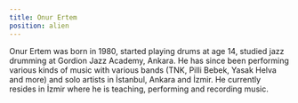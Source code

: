 ```yaml
---
title: Onur Ertem
position: alien
---
```


Onur Ertem was born in 1980, started playing drums at age 14, studied jazz drumming at Gordion Jazz Academy, Ankara. He has since been performing various kinds of music with various bands (TNK, Pilli Bebek, Yasak Helva and more) and solo artists in İstanbul, Ankara and İzmir. He currently resides in İzmir where he is teaching, performing and recording music.

